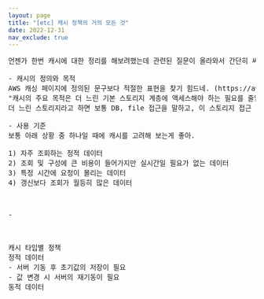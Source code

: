 ```yaml
---
layout: page
title: "[etc] 캐시 정책의 거의 모든 것"
date: 2022-12-31
nav_exclude: true
---
```


<pre>
언젠가 한번 캐시에 대한 정리를 해보려했는데 관련된 질문이 올라와서 간단히 써볼게.

- 캐시의 정의와 목적
AWS 캐싱 페이지에 정의된 문구보다 적절한 표현을 찾기 힘드네. (https://aws.amazon.com/ko/caching/)
"캐시의 주요 목적은 더 느린 기본 스토리지 계층에 액세스해야 하는 필요를 줄임으로써 데이터 검색 성능을 높이는 것이다."
더 느린 스토리지라고 하면 보통 DB, file 접근을 말하고, 이 스토리지 접근 비용을 줄이기 위해 redis나 in-memory에 데이터를 저장해서 사용하는걸 캐싱이라 할 수 있어. 

- 사용 기준
보통 아래 상황 중 하나일 때에 캐시를 고려해 보는게 좋아.

1) 자주 조회하는 정적 데이터
2) 조회 및 구성에 큰 비용이 들어가지만 실시간일 필요가 없는 데이터
3) 특정 시간에 요청이 몰리는 데이터
4) 갱신보다 조회가 월등히 많은 데이터



- 



캐시 타입별 정책
정적 데이터
- 서버 기동 후 초기값의 저장이 필요
- 값 변경 시 서버의 재기동이 필요
동적 데이터
